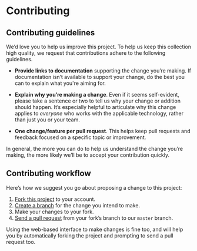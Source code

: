 # Contributing
## Contributing guidelines
We’d love you to help us improve this project. To help us keep this collection high quality, we
request that contributions adhere to the following guidelines.

- **Provide links to documentation** supporting the change you’re making.
  If documentation isn’t available to support your change, do the best you can to explain what
  you're aiming for.

- **Explain why you’re making a change**. Even if it seems self-evident, please take a sentence or
  two to tell us why your change or addition should happen. It’s especially helpful to articulate
  why this change applies to *everyone* who works with the applicable technology, rather than just
  you or your team.

- **One change/feature per pull request**. This helps keep pull requests and feedback focused on a
  specific topic or improvement.

In general, the more you can do to help us understand the change you’re making, the more likely
we’ll be to accept your contribution quickly.

## Contributing workflow
Here’s how we suggest you go about proposing a change to this project:

1. [Fork this project][fork] to your account.
2. [Create a branch][branch] for the change you intend to make.
3. Make your changes to your fork.
4. [Send a pull request][pr] from your fork’s branch to our `master` branch.

Using the web-based interface to make changes is fine too, and will help you by automatically
forking the project and prompting to send a pull request too.

[fork]: https://github.com/jbrazio/Ardufocus#fork-destination-box
[branch]: https://github.com/jbrazio/Ardufocus/branches
[pr]: https://github.com/jbrazio/Ardufocus/pulls
